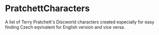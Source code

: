 PratchettCharacters
===================

A list of Terry Pratchett's Discworld characters created especially for easy finding Czech eqvivalent for English version and vice versa. 